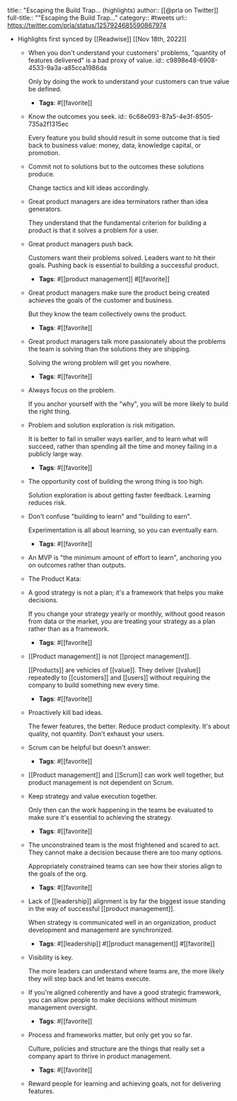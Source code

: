 title:: "Escaping the Build Trap... (highlights)
author:: [[@prla on Twitter]]
full-title:: ""Escaping the Build Trap..."
category:: #tweets
url:: https://twitter.com/prla/status/1257924685590867974

- Highlights first synced by [[Readwise]] [[Nov 18th, 2022]]
	- When you don't understand your customers' problems, "quantity of features delivered" is a bad proxy of value.
	  id:: c9898e48-6908-4533-9a3a-a85cca1986da
	  
	  Only by doing the work to understand your customers can true value be defined.
		- **Tags**: #[[favorite]]
	- Know the outcomes you seek.
	  id:: 6c68e093-87a5-4e3f-8505-735a2f1315ec
	  
	  Every feature you build should result in some outcome that is tied back to business value: money, data, knowledge capital, or promotion.
	- Commit not to solutions but to the outcomes these solutions produce.
	  
	  Change tactics and kill ideas accordingly.
	- Great product managers are idea terminators rather than idea generators.
	  
	  They understand that the fundamental criterion for building a product is that it solves a problem for a user.
	- Great product managers push back.
	  
	  Customers want their problems solved.
	  Leaders want to hit their goals.
	  Pushing back is essential to building a successful product.
		- **Tags**: #[[product management]] #[[favorite]]
	- Great product managers make sure the product being created achieves the goals of the customer and business.
	  
	  But they know the team collectively owns the product.
		- **Tags**: #[[favorite]]
	- Great product managers talk more passionately about the problems the team is solving than the solutions they are shipping.
	  
	  Solving the wrong problem will get you nowhere.
		- **Tags**: #[[favorite]]
	- Always focus on the problem.
	  
	  If you anchor yourself with the "why", you will be more likely to build the right thing.
	- Problem and solution exploration is risk mitigation.
	  
	  It is better to fail in smaller ways earlier, and to learn what will succeed, rather than spending all the time and money failing in a publicly large way.
		- **Tags**: #[[favorite]]
	- The opportunity cost of building the wrong thing is too high.
	  
	  Solution exploration is about getting faster feedback. Learning reduces risk.
	- Don't confuse "building to learn" and "building to earn".
	  
	  Experimentation is all about learning, so you can eventually earn.
		- **Tags**: #[[favorite]]
	- An MVP is "the minimum amount of effort to learn", anchoring you on outcomes rather than outputs.
	- The Product Kata:
	- A good strategy is not a plan; it's a framework that helps you make decisions.
	  
	  If you change your strategy yearly or monthly, without good reason from data or the market, you are treating your strategy as a plan rather than as a framework.
		- **Tags**: #[[favorite]]
	- [[Product management]] is not [[project management]].
	  
	  [[Products]] are vehicles of [[value]]. They deliver [[value]] repeatedly to [[customers]] and [[users]] without requiring the company to build something new every time.
		- **Tags**: #[[favorite]]
	- Proactively kill bad ideas.
	  
	  The fewer features, the better. Reduce product complexity. It's about quality, not quantity. Don't exhaust your users.
	- Scrum can be helpful but doesn't answer:
		- **Tags**: #[[favorite]]
	- [[Product management]] and [[Scrum]] can work well together, but product management is not dependent on Scrum.
	- Keep strategy and value execution together.
	  
	  Only then can the work happening in the teams be evaluated to make sure it's essential to achieving the strategy.
		- **Tags**: #[[favorite]]
	- The unconstrained team is the most frightened and scared to act. They cannot make a decision because there are too many options.
	  
	  Appropriately constrained teams can see how their stories align to the goals of the org.
		- **Tags**: #[[favorite]]
	- Lack of [[leadership]] alignment is by far the biggest issue standing in the way of successful [[product management]].
	  
	  When strategy is communicated well in an organization, product development and management are synchronized.
		- **Tags**: #[[leadership]] #[[product management]] #[[favorite]]
	- Visibility is key.
	  
	  The more leaders can understand where teams are, the more likely they will step back and let teams execute.
	- If you're aligned coherently and have a good strategic framework, you can allow people to make decisions without minimum management oversight.
		- **Tags**: #[[favorite]]
	- Process and frameworks matter, but only get you so far.
	  
	  Culture, policies and structure are the things that really set a company apart to thrive in product management.
		- **Tags**: #[[favorite]]
	- Reward people for learning and achieving goals, not for delivering features.